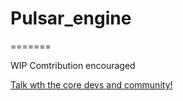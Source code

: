 # Pulsar_engine
=======

WIP
Comtribution encouraged

[Talk wth the core devs and community!](https://github.com/Far-Beyond-Pulsar/Pulsar-Native/discussions)
